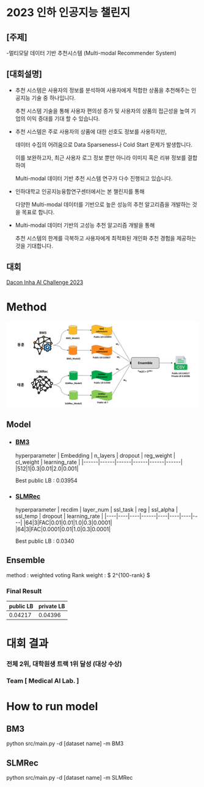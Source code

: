 # 2023 인하 인공지능 챌린지

## [주제]
-멀티모달 데이터 기반 추천시스템 (Multi-modal Recommender System)

## [대회설명]
- 추천 시스템은 사용자의 정보를 분석하여 사용자에게 적합한 상품을 추천해주는 인공지능 기술 중 하나입니다.

  추천 시스템 기술을 통해 사용자 편의성 증가 및 사용자의 상품의 접근성을 높여 기업의 이익 증대를 기대 할 수 있습니다.



- 추천 시스템은 주로 사용자의 상품에 대한 선호도 정보를 사용하지만,

  데이터 수집의 어려움으로 Data Sparseness나 Cold Start 문제가 발생합니다. 

  이를 보완하고자, 최근 사용자 로그 정보 뿐만 아니라 이미지 혹은 리뷰 정보를 결합하여 

  Multi-modal 데이터 기반 추천 시스템 연구가 다수 진행되고 있습니다.



- 인하대학교 인공지능융합연구센터에서는 본 챌린지를 통해 

  다양한 Multi-modal 데이터를 기반으로 높은 성능의 추천 알고리즘을 개발하는 것을 목표로 합니다.



- Multi-modal 데이터 기반의 고성능 추천 알고리즘 개발을 통해 

  추천 시스템의 한계를 극복하고 사용자에게 최적화된 개인화 추천 경험을 제공하는 것을 기대합니다.

## 대회
[Dacon Inha AI Challenge 2023](https://dacon.io/competitions/official/236113/overview/rules)

# Method
![Image](Model_overview.png)
## Model
- ### [BM3](https://arxiv.org/pdf/2207.05969.pdf)
    hyperparameter
    | Embedding | n_layers | dropout | reg_weight | cl_weight | learning_rate |
    |------|------|------|------|------|------|
    |512|1|0.3|0.01|2.0|0.001|
    
    Best public LB : 0.03954

- ### [SLMRec](https://ieeexplore.ieee.org/document/9811387)
    hyperparameter
    | recdim | layer_num | ssl_task | reg | ssl_alpha | ssl_temp | dropout | learning_rate |
    |----|----|----|------|----|----|----|----|
    |64|3|FAC|0.01|0.01|1.0|0.3|0.0001|
    |64|3|FAC|0.0001|0.01|1.0|0.3|0.0001|

    Best public LB : 0.0340

## Ensemble
method : weighted voting
Rank weight : $ 2^{100-rank} $
### Final Result
| public LB | private LB |
| --------- | ---------- |
| 0.04217 | 0.04396 |

# 대회 결과
### 전체 2위, 대학원생 트랙 1위 달성 (대상 수상)
### Team [ Medical AI Lab. ]

# How to run model
## BM3
python src/main.py -d [dataset name] -m BM3

## SLMRec
python src/main.py -d [dataset name] -m SLMRec

